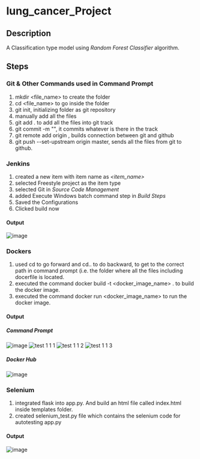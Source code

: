 # lung_cancer_Project


## Description
A Classification type model using *Random Forest Classifier* algorithm. 

## Steps

### Git & Other Commands used in Command Prompt
1) mkdir <file_name> to create the folder
2) cd <file_name> to go inside the folder
3) git init, initializing folder as git repository
4) manually add all the files
5) git add . to add all the files into git track
6) git commit -m "<message>", it commits whatever is there in the track
7) git remote add origin <GitHub repository link>, builds connection between git and github
8) git push --set-upstream origin master, sends all the files from git to github.


### Jenkins
1) created a new item with item name as *<item_name>*
2) selected Freestyle project as the item type
3) selected Git in *Source Code Management*
4) added Execute Windows batch command step in *Build Steps*
5) Saved the Configurations
6) Clicked build now

#### Output
  ![image](https://github.com/user-attachments/assets/816fd763-232b-47c6-89ce-b94547e08997)

### Dockers
1) used cd to go forward and cd.. to do backward, to get to the correct path in command prompt (i.e. the folder where all the files including docerfile is located.
2) executed the command docker build -t <docker_image_name> . to build the docker image.
3) executed the command docker run <docker_image_name> to run the docker image.

#### Output
  ##### Command Prompt
  ![image](https://github.com/user-attachments/assets/d16241ac-b3ab-435d-8fd0-b341e667c167)
  ![test 1 1 1](https://github.com/user-attachments/assets/8f8338be-1aca-4d59-a55a-a3879ecd0466)
  ![test 1 1 2](https://github.com/user-attachments/assets/dcce3b90-9774-407e-9826-a4a4de76f876)
  ![test 1 1 3](https://github.com/user-attachments/assets/d3615a52-0f2d-459b-846f-19a4ba21cc85)

  
  ##### Docker Hub
  ![image](https://github.com/user-attachments/assets/9427cd59-54e8-49cc-9391-ef5dc0967dd7)



### Selenium
1) integrated flask into app.py. And build an html file called index.html inside templates folder.
2) created selenium_test.py file which contains the selenium code for autotesting app.py

#### Output
  ![image](https://github.com/user-attachments/assets/f3d13b76-2dcd-420d-82c2-2546184d0f04)
